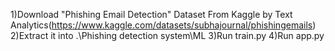 1)Download "Phishing Email Detection" Dataset From Kaggle by Text Analytics(https://www.kaggle.com/datasets/subhajournal/phishingemails)
2)Extract it into .\Phishing detection system\ML
3)Run train.py
4)Run app.py
